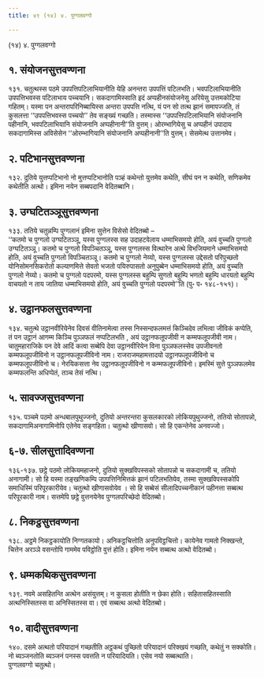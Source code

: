 ```yaml
---
title: ४९ (१४) ४. पुग्गलवग्गो

---
```

(१४) ४. पुग्गलवग्गो  


## १. संयोजनसुत्तवण्णना

१३१. चतुत्थस्स पठमे उपपत्तिपटिलाभियानीति येहि अनन्तरा उपपत्तिं पटिलभति। भवपटिलाभियानीति उपपत्तिभवस्स पटिलाभाय पच्चयानि। सकदागामिस्साति इदं अप्पहीनसंयोजनेसु अरियेसु उत्तमकोटिया गहितम्। यस्मा पन अन्तरापरिनिब्बायिस्स अन्तरा उपपत्ति नत्थि, यं पन सो तत्थ झानं समापज्जति, तं कुसलत्ता ‘‘उपपत्तिभवस्स पच्चयो’’ तेव सङ्ख्यं गच्छति। तस्मास्स ‘‘उपपत्तिपटिलाभियानि संयोजनानि पहीनानि, भवपटिलाभियानि संयोजनानि अप्पहीनानी’’ति वुत्तम्। ओरम्भागियेसु च अप्पहीनं उपादाय सकदागामिस्स अविसेसेन ‘‘ओरम्भागियानि संयोजनानि अप्पहीनानी’’ति वुत्तम्। सेसमेत्थ उत्तानमेव।  


## २. पटिभानसुत्तवण्णना

१३२. दुतिये युत्तप्पटिभानो नो मुत्तप्पटिभानोति पञ्हं कथेन्तो युत्तमेव कथेति, सीघं पन न कथेति, सणिकमेव कथेतीति अत्थो। इमिना नयेन सब्बपदानि वेदितब्बानि।  


## ३. उग्घटितञ्ञूसुत्तवण्णना

१३३. ततिये चतुन्नम्पि पुग्गलानं इमिना सुत्तेन विसेसो वेदितब्बो –  
‘‘कतमो च पुग्गलो उग्घटितञ्ञू, यस्स पुग्गलस्स सह उदाहटवेलाय धम्माभिसमयो होति, अयं वुच्चति पुग्गलो उग्घटितञ्ञू। कतमो च पुग्गलो विपञ्चितञ्ञू, यस्स पुग्गलस्स वित्थारेन अत्थे विभजियमाने धम्माभिसमयो होति, अयं वुच्चति पुग्गलो विपञ्चितञ्ञू। कतमो च पुग्गलो नेय्यो, यस्स पुग्गलस्स उद्देसतो परिपुच्छतो योनिसोमनसिकरोतो कल्याणमित्ते सेवतो भजतो पयिरुपासतो अनुपुब्बेन धम्माभिसमयो होति, अयं वुच्चति पुग्गलो नेय्यो। कतमो च पुग्गलो पदपरमो, यस्स पुग्गलस्स बहुम्पि सुणतो बहुम्पि भणतो बहुम्पि धारयतो बहुम्पि वाचयतो न ताय जातिया धम्माभिसमयो होति, अयं वुच्चति पुग्गलो पदपरमो’’ति (पु॰ प॰ १४८-१५१)।  


## ४. उट्ठानफलसुत्तवण्णना

१३४. चतुत्थे उट्ठानवीरियेनेव दिवसं वीतिनामेत्वा तस्स निस्सन्दफलमत्तं किञ्चिदेव लभित्वा जीविकं कप्पेति, तं पन उट्ठानं आगम्म किञ्चि पुञ्ञफलं नप्पटिलभति , अयं उट्ठानफलूपजीवी न कम्मफलूपजीवी नाम। चातुमहाराजिके पन देवे आदिं कत्वा सब्बेपि देवा उट्ठानवीरियेन विना पुञ्ञफलस्सेव उपजीवनतो कम्मफलूपजीविनो न उट्ठानफलूपजीविनो नाम। राजराजमहामत्तादयो उट्ठानफलूपजीविनो च कम्मफलूपजीविनो च। नेरयिकसत्ता नेव उट्ठानफलूपजीविनो न कम्मफलूपजीविनो। इमस्मिं सुत्ते पुञ्ञफलमेव कम्मफलन्ति अधिप्पेतं, तञ्च तेसं नत्थि।  


## ५. सावज्जसुत्तवण्णना

१३५. पञ्चमे पठमो अन्धबालपुथुज्जनो, दुतियो अन्तरन्तरा कुसलकारको लोकियपुथुज्जनो, ततियो सोतापन्नो, सकदागामिअनागामिनोपि एतेनेव सङ्गहिता। चतुत्थो खीणासवो। सो हि एकन्तेनेव अनवज्जो।  


## ६-७. सीलसुत्तादिवण्णना

१३६-१३७. छट्ठे पठमो लोकियमहाजनो, दुतियो सुक्खविपस्सको सोतापन्नो च सकदागामी च, ततियो अनागामी। सो हि यस्मा तङ्खणिकम्पि उपपत्तिनिमित्तकं झानं पटिलभतियेव, तस्मा सुक्खविपस्सकोपि समाधिस्मिं परिपूरकारीयेव। चतुत्थो खीणासवोयेव । सो हि सब्बेसं सीलादिपच्चनीकानं पहीनत्ता सब्बत्थ परिपूरकारी नाम। सत्तमेपि छट्ठे वुत्तनयेनेव पुग्गलपरिच्छेदो वेदितब्बो।  


## ८. निकट्ठसुत्तवण्णना

१३८. अट्ठमे निकट्ठकायोति निग्गतकायो। अनिकट्ठचित्तोति अनुपविट्ठचित्तो। कायेनेव गामतो निक्खन्तो, चित्तेन अरञ्ञे वसन्तोपि गाममेव पविट्ठोति वुत्तं होति। इमिना नयेन सब्बत्थ अत्थो वेदितब्बो।  


## ९. धम्मकथिकसुत्तवण्णना

१३९. नवमे असहितन्ति अत्थेन असंयुत्तम्। न कुसला होतीति न छेका होति। सहितासहितस्साति अत्थनिस्सितस्स वा अनिस्सितस्स वा। एवं सब्बत्थ अत्थो वेदितब्बो।  


## १०. वादीसुत्तवण्णना

१४०. दसमे अत्थतो परियादानं गच्छतीति अट्ठकथं पुच्छितो परियादानं परिक्खयं गच्छति, कथेतुं न सक्कोति। नो ब्यञ्जनतोति ब्यञ्जनं पनस्स पवत्तति न परियादियति। एसेव नयो सब्बत्थाति।  
पुग्गलवग्गो चतुत्थो।  
